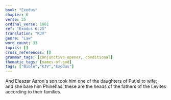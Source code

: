 ```yaml
---
book: "Exodus"
chapter: 6
verse: 25
ordinal_verse: 1681
ref: "Exodus 6:25"
translation: "KJV"
genre: "Law"
word_count: 33
topics: []
cross_references: []
grammar_tags: [conjunctive-opener, conditional]
thematic_tags: [names-of-god]
tags: ["Bible","KJV","Exodus"]
---
```

And Eleazar Aaron's son took him one of the daughters of Putiel to wife; and she bare him Phinehas: these are the heads of the fathers of the Levites according to their families.
